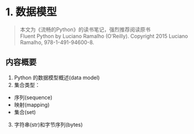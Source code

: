 # 1. 数据模型
> 本文为《流畅的Python》的读书笔记，强烈推荐阅读原书  
> Fluent Python by Luciano Ramalho (O’Reilly). Copyright
2015 Luciano Ramalho, 978-1-491-94600-8.

## 内容概要
1. Python 的数据模型概述(data model)
2. 集合类型：
  - 序列(sequence)
  - 映射(mapping)
  - 集合(set)
3. 字符串(str)和字节序列(bytes)
